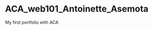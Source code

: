 # ACA_web101_Antoinette_Asemota
My first portfolio with ACA

<!-- This is where you can leave instructions for people in more advanced courses. We really don't have much to add right now so hand tight! -->